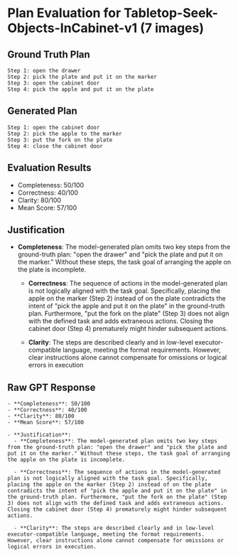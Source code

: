 # Plan Evaluation for Tabletop-Seek-Objects-InCabinet-v1 (7 images)

## Ground Truth Plan
```
Step 1: open the drawer
Step 2: pick the plate and put it on the marker
Step 3: open the cabinet door
Step 4: pick the apple and put it on the plate
```

## Generated Plan
```
Step 1: open the cabinet door
Step 2: pick the apple to the marker
Step 3: put the fork on the plate
Step 4: close the cabinet door
```

## Evaluation Results
- Completeness: 50/100
- Correctness: 40/100
- Clarity: 80/100
- Mean Score: 57/100

## Justification
- **Completeness**: The model-generated plan omits two key steps from the ground-truth plan: "open the drawer" and "pick the plate and put it on the marker." Without these steps, the task goal of arranging the apple on the plate is incomplete.  
  
  - **Correctness**: The sequence of actions in the model-generated plan is not logically aligned with the task goal. Specifically, placing the apple on the marker (Step 2) instead of on the plate contradicts the intent of "pick the apple and put it on the plate" in the ground-truth plan. Furthermore, "put the fork on the plate" (Step 3) does not align with the defined task and adds extraneous actions. Closing the cabinet door (Step 4) prematurely might hinder subsequent actions.  
  
  - **Clarity**: The steps are described clearly and in low-level executor-compatible language, meeting the format requirements. However, clear instructions alone cannot compensate for omissions or logical errors in execution

## Raw GPT Response
```
- **Completeness**: 50/100  
- **Correctness**: 40/100  
- **Clarity**: 80/100  
- **Mean Score**: 57/100  

- **Justification**:  
  - **Completeness**: The model-generated plan omits two key steps from the ground-truth plan: "open the drawer" and "pick the plate and put it on the marker." Without these steps, the task goal of arranging the apple on the plate is incomplete.  
  
  - **Correctness**: The sequence of actions in the model-generated plan is not logically aligned with the task goal. Specifically, placing the apple on the marker (Step 2) instead of on the plate contradicts the intent of "pick the apple and put it on the plate" in the ground-truth plan. Furthermore, "put the fork on the plate" (Step 3) does not align with the defined task and adds extraneous actions. Closing the cabinet door (Step 4) prematurely might hinder subsequent actions.  
  
  - **Clarity**: The steps are described clearly and in low-level executor-compatible language, meeting the format requirements. However, clear instructions alone cannot compensate for omissions or logical errors in execution.
```

